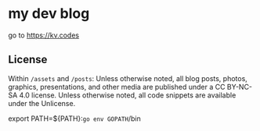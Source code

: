 # my dev blog

go to https://kv.codes

## License

Within `/assets` and `/posts`:
Unless otherwise noted, all blog posts, photos, graphics, presentations, and other media are published under a CC BY-NC-SA 4.0 license. Unless otherwise noted, all code snippets are available under the Unlicense.

export PATH=${PATH}:`go env GOPATH`/bin
